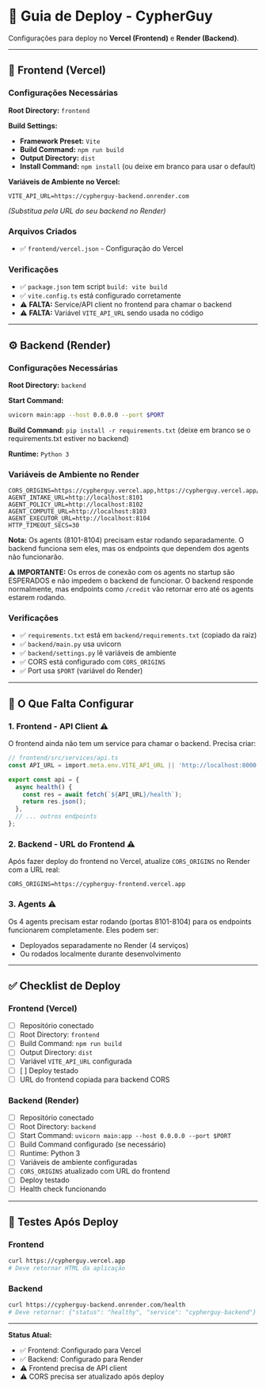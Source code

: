 # 🚀 Guia de Deploy - CypherGuy

Configurações para deploy no **Vercel (Frontend)** e **Render (Backend)**.

---

## 📱 Frontend (Vercel)

### Configurações Necessárias

**Root Directory:** `frontend`

**Build Settings:**
- **Framework Preset:** `Vite`
- **Build Command:** `npm run build`
- **Output Directory:** `dist`
- **Install Command:** `npm install` (ou deixe em branco para usar o default)

**Variáveis de Ambiente no Vercel:**
```
VITE_API_URL=https://cypherguy-backend.onrender.com
```
*(Substitua pela URL do seu backend no Render)*

### Arquivos Criados

- ✅ `frontend/vercel.json` - Configuração do Vercel

### Verificações

- ✅ `package.json` tem script `build: vite build`
- ✅ `vite.config.ts` está configurado corretamente
- ⚠️ **FALTA:** Service/API client no frontend para chamar o backend
- ⚠️ **FALTA:** Variável `VITE_API_URL` sendo usada no código

---

## ⚙️ Backend (Render)

### Configurações Necessárias

**Root Directory:** `backend`

**Start Command:**
```bash
uvicorn main:app --host 0.0.0.0 --port $PORT
```

**Build Command:** `pip install -r requirements.txt` (deixe em branco se o requirements.txt estiver no backend)

**Runtime:** `Python 3`

### Variáveis de Ambiente no Render

```
CORS_ORIGINS=https://cypherguy.vercel.app,https://cypherguy.vercel.app/*
AGENT_INTAKE_URL=http://localhost:8101
AGENT_POLICY_URL=http://localhost:8102
AGENT_COMPUTE_URL=http://localhost:8103
AGENT_EXECUTOR_URL=http://localhost:8104
HTTP_TIMEOUT_SECS=30
```

**Nota:** Os agents (8101-8104) precisam estar rodando separadamente. O backend funciona sem eles, mas os endpoints que dependem dos agents não funcionarão.

⚠️ **IMPORTANTE:** Os erros de conexão com os agents no startup são ESPERADOS e não impedem o backend de funcionar. O backend responde normalmente, mas endpoints como `/credit` vão retornar erro até os agents estarem rodando.

### Verificações

- ✅ `requirements.txt` está em `backend/requirements.txt` (copiado da raiz)
- ✅ `backend/main.py` usa uvicorn
- ✅ `backend/settings.py` lê variáveis de ambiente
- ✅ CORS está configurado com `CORS_ORIGINS`
- ✅ Port usa `$PORT` (variável do Render)

---

## 🔧 O Que Falta Configurar

### 1. **Frontend - API Client** ⚠️

O frontend ainda não tem um service para chamar o backend. Precisa criar:

```typescript
// frontend/src/services/api.ts
const API_URL = import.meta.env.VITE_API_URL || 'http://localhost:8000';

export const api = {
  async health() {
    const res = await fetch(`${API_URL}/health`);
    return res.json();
  },
  // ... outros endpoints
};
```

### 2. **Backend - URL do Frontend** ⚠️

Após fazer deploy do frontend no Vercel, atualize `CORS_ORIGINS` no Render com a URL real:
```
CORS_ORIGINS=https://cypherguy-frontend.vercel.app
```

### 3. **Agents** ⚠️

Os 4 agents precisam estar rodando (portas 8101-8104) para os endpoints funcionarem completamente. Eles podem ser:
- Deployados separadamente no Render (4 serviços)
- Ou rodados localmente durante desenvolvimento

---

## ✅ Checklist de Deploy

### Frontend (Vercel)
- [ ] Repositório conectado
- [ ] Root Directory: `frontend`
- [ ] Build Command: `npm run build`
- [ ] Output Directory: `dist`
- [ ] Variável `VITE_API_URL` configurada
- [ ] [ ] Deploy testado
- [ ] URL do frontend copiada para backend CORS

### Backend (Render)
- [ ] Repositório conectado
- [ ] Root Directory: `backend`
- [ ] Start Command: `uvicorn main:app --host 0.0.0.0 --port $PORT`
- [ ] Build Command configurado (se necessário)
- [ ] Runtime: Python 3
- [ ] Variáveis de ambiente configuradas
- [ ] `CORS_ORIGINS` atualizado com URL do frontend
- [ ] Deploy testado
- [ ] Health check funcionando

---

## 🧪 Testes Após Deploy

### Frontend
```bash
curl https://cypherguy.vercel.app
# Deve retornar HTML da aplicação
```

### Backend
```bash
curl https://cypherguy-backend.onrender.com/health
# Deve retornar: {"status": "healthy", "service": "cypherguy-backend"}
```

---

**Status Atual:**
- ✅ Frontend: Configurado para Vercel
- ✅ Backend: Configurado para Render
- ⚠️ Frontend precisa de API client
- ⚠️ CORS precisa ser atualizado após deploy

